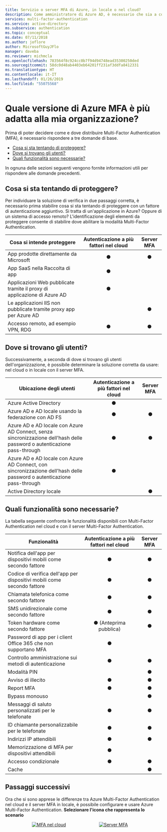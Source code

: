 ```yaml
---
title: Servizio o server MFA di Azure, in locale o nel cloud?
description: Come amministratore di Azure AD, è necessario che sia a conoscenza della versione di Multi-Factor Authentication che sarebbe consigliabile distribuire?
services: multi-factor-authentication
ms.service: active-directory
ms.subservice: authentication
ms.topic: conceptual
ms.date: 07/11/2018
ms.author: joflore
author: MicrosoftGuyJFlo
manager: daveba
ms.reviewer: michmcla
ms.openlocfilehash: 783564f8c924cc0b7f94d94748ead35300250ded
ms.sourcegitcommit: 58dc0d48ab4403eb64201ff231af3ddfa8412331
ms.translationtype: HT
ms.contentlocale: it-IT
ms.lasthandoff: 01/26/2019
ms.locfileid: "55075568"
---
```

# <a name="which-version-of-azure-mfa-is-right-for-my-organization"></a>Quale versione di Azure MFA è più adatta alla mia organizzazione?

Prima di poter decidere come e dove distribuire Multi-Factor Authentication (MFA), è necessario rispondere a tre domande di base.

* [Cosa si sta tentando di proteggere?](#what-am-i-trying-to-secure)
* [Dove si trovano gli utenti?](#where-are-the-users-located)
* [Quali funzionalità sono necessarie?](#what-features-do-i-need)

In ognuna delle sezioni seguenti vengono fornite informazioni utili per rispondere alle domande precedenti.

## <a name="what-am-i-trying-to-secure"></a>Cosa si sta tentando di proteggere?

Per individuare la soluzione di verifica in due passaggi corretta, è necessario prima stabilire cosa si sta tentando di proteggere con un fattore di autenticazione aggiuntivo. Si tratta di un'applicazione in Azure? Oppure di un sistema di accesso remoto? L'identificazione degli elementi da proteggere consente di stabilire dove abilitare la modalità Multi-Factor Authentication.

| Cosa si intende proteggere | Autenticazione a più fattori nel cloud | Server MFA |
| --- |:---:|:---:|
| App prodotte direttamente da Microsoft |● |● |
| App SaaS nella Raccolta di app |● |  |
| Applicazioni Web pubblicate tramite il proxy di applicazione di Azure AD |● |  |
| Le applicazioni IIS non pubblicate tramite proxy app per Azure AD | |● |
| Accesso remoto, ad esempio VPN, RDG | ● | ● |

## <a name="where-are-the-users-located"></a>Dove si trovano gli utenti?

Successivamente, a seconda di dove si trovano gli utenti dell'organizzazione, è possibile determinare la soluzione corretta da usare: nel cloud o in locale con il server MFA.

| Ubicazione degli utenti | Autenticazione a più fattori nel cloud | Server MFA |
| --- |:---:|:---:|
| Azure Active Directory |● | |
| Azure AD e AD locale usando la federazione con AD FS |● |● |
| Azure AD e AD locale con Azure AD Connect, senza sincronizzazione dell'hash delle password o autenticazione pass-through |● |● |
| Azure AD e AD locale con Azure AD Connect, con sincronizzazione dell'hash delle password o autenticazione pass-through |● | |
| Active Directory locale | |● |

## <a name="what-features-do-i-need"></a>Quali funzionalità sono necessarie?

La tabella seguente confronta le funzionalità disponibili con Multi-Factor Authentication nel cloud e con il server Multi-Factor Authentication.

| Funzionalità | Autenticazione a più fattori nel cloud | Server MFA |
| --- |:---:|:---:|
| Notifica dell'app per dispositivi mobili come secondo fattore | ● | ● |
| Codice di verifica dell'app per dispositivi mobili come secondo fattore | ● | ● |
| Chiamata telefonica come secondo fattore | ● | ● |
| SMS unidirezionale come secondo fattore | ● | ● |
| Token hardware come secondo fattore | ● (Anteprima pubblica) | ● |
| Password di app per i client Office 365 che non supportano MFA | ● | |
| Controllo amministrazione sui metodi di autenticazione | ● | ● |
| Modalità PIN | | ● |
| Avviso di illecito | ● | ● |
| Report MFA | ● | ● |
| Bypass monouso | | ● |
| Messaggi di saluto personalizzati per le telefonate | ● | ● |
| ID chiamante personalizzabile per le telefonate | ● | ● |
| Indirizzi IP attendibili | ● | ● |
| Memorizzazione di MFA per dispositivi attendibili | ● | |
| Accesso condizionale | ● | ● |
| Cache |  | ● |

## <a name="next-steps"></a>Passaggi successivi

Ora che si sono apprese le differenze tra Azure Multi-Factor Authentication nel cloud e il server MFA in locale, è possibile configurare e usare Azure Multi-Factor Authentication. **Selezionare l'icona che rappresenta lo scenario**

<center>

[![MFA nel cloud](./media/concept-mfa-whichversion/cloud2.png)](howto-mfa-getstarted.md)  &nbsp;&nbsp;&nbsp;&nbsp;&nbsp;&nbsp;&nbsp;&nbsp;&nbsp;&nbsp;&nbsp;&nbsp;&nbsp;&nbsp;&nbsp;&nbsp;&nbsp;&nbsp;&nbsp;&nbsp;&nbsp;&nbsp;&nbsp;&nbsp;&nbsp; [![Server MFA](./media/concept-mfa-whichversion/server2.png)](howto-mfaserver-deploy.md) &nbsp;&nbsp;&nbsp;&nbsp;&nbsp; </center>
